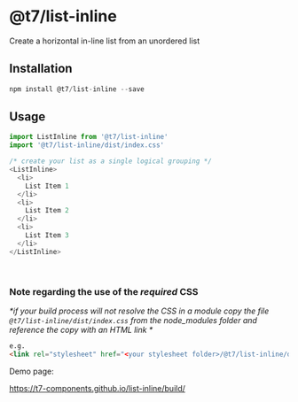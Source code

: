 # @t7/list-inline

Create a horizontal in-line list from an unordered list

## Installation
```js
npm install @t7/list-inline --save
```

## Usage
```js
import ListInline from '@t7/list-inline'
import '@t7/list-inline/dist/index.css'
```
```js
/* create your list as a single logical grouping */
<ListInline>
  <li>
    List Item 1
  </li>
  <li>
    List Item 2
  </li>
  <li>
    List Item 3
  </li>
</ListInline>
```
&nbsp;
&nbsp;

### Note regarding the use of the _required_ CSS
_*if your build process will not resolve the CSS in a module copy the file `@t7/list-inline/dist/index.css` from the node_modules folder and reference the copy with an HTML link *_

```html
e.g.
<link rel="stylesheet" href="<your stylesheet folder>/@t7/list-inline/dist/index.css">
```


Demo page:

https://t7-components.github.io/list-inline/build/
